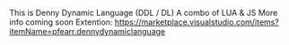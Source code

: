 This is Denny Dynamic Language (DDL / DL)
A combo of LUA & JS
More info coming soon
Extention:
https://marketplace.visualstudio.com/items?itemName=pfearr.dennydynamiclanguage